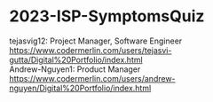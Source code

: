 # 2023-ISP-SymptomsQuiz

tejasvig12: Project Manager, Software Engineer
  https://www.codermerlin.com/users/tejasvi-gutta/Digital%20Portfolio/index.html  
Andrew-Nguyen1: Product Manager
  https://www.codermerlin.com/users/andrew-nguyen/Digital%20Portfolio/index.html
